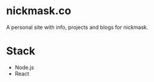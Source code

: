 # nickmask.co

A personal site with info, projects and blogs for nickmask.

# Stack
- Node.js
- React
